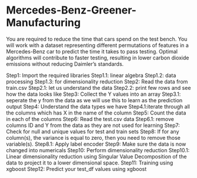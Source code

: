 # Mercedes-Benz-Greener-Manufacturing
You are required to reduce the time that cars spend on the test bench. You will work with a dataset representing different permutations of features in a Mercedes-Benz car to predict the time it takes to pass testing. Optimal algorithms will contribute to faster testing, resulting in lower carbon dioxide emissions without reducing Daimler’s standards.

Step1: Import the required libraries
Step1.1: linear algebra
Step1.2: data processing
Step1.3: for dimensionality reduction
Step2: Read the data from train.csv
Step2.1: let us understand the data
Step2.2: print few rows and see how the data looks like
Step3: Collect the Y values into an array
Step3.1: seperate the y from the data as we will use this to learn as the prediction output
Step4: Understand the data types we have
Step4.1:iterate through all the columns which has X in the name of the column
Step5: Count the data in each of the columns
Step6: Read the test.csv data
Step6.1: remove columns ID and Y from the data as they are not used for learning
Step7: Check for null and unique values for test and train sets
Step8: If for any column(s), the variance is equal to zero, then you need to remove those variable(s).
Step8.1: Apply label encoder
Step9: Make sure the data is now changed into numericals
Step10: Perform dimensionality reduction
Step10.1: Linear dimensionality reduction using Singular Value Decomposition of the data to project it to a lower dimensional space.
Step11: Training using xgboost
Step12: Predict your test_df values using xgboost
